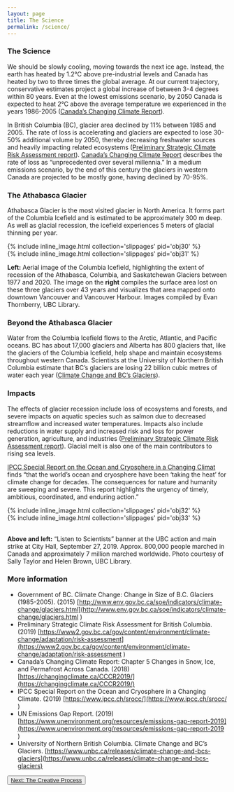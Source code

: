 ```yaml
---
layout: page
title: The Science
permalink: /science/
---
```


### The Science

We should be slowly cooling, moving towards the next ice age. Instead, the earth has heated by 1.2°C above pre-industrial levels and Canada has heated by two to three times the global average. At our current trajectory, conservative estimates project a global increase of between 3-4 degrees within 80 years. Even at the lowest emissions scenario, by 2050 Canada is expected to heat 2°C above the average temperature we experienced in the years 1986-2005 ([Canada’s Changing Climate Report](https://changingclimate.ca/CCCR2019/)).

In British Columbia (BC), glacier area declined by 11% between 1985 and 2005. The rate of loss is accelerating and glaciers are expected to lose 30-50% additional volume by 2050, thereby decreasing freshwater sources and heavily impacting related ecosystems ([Preliminary Strategic Climate Risk Assessment report](https://www2.gov.bc.ca/gov/content/environment/climate-change/adaptation/risk-assessment)). [Canada’s Changing Climate Report](https://changingclimate.ca/CCCR2019/) describes the rate of loss as “unprecedented over several millennia.” In a medium emissions scenario, by the end of this century the glaciers in western Canada are projected to be mostly gone, having declined by 70-95%.

### The Athabasca Glacier
Athabasca Glacier is the most visited glacier in North America. It forms part of the Columbia Icefield and is estimated to be approximately 300 m deep. As well as glacial recession, the icefield experiences 5 meters of glacial thinning per year.

<div class="container">
<div class="inline-image-reference">
  <div class="row">
    <div class="col-sm">
    {% include inline_image.html collection='slippages' pid='obj30' %}
    </div>
    <div class="col-sm">
    {% include inline_image.html collection='slippages' pid='obj31' %}
    </div>
  </div>  
    <div class="row"><p class="image-caption"><b>Left:</b> Aerial image of the Columbia Icefield, highlighting the extent of recession of the Athabasca, Columbia, and Saskatchewan Glaciers between 1977 and 2020. The image on the <b>right</b> compiles the surface area lost on these three glaciers over 43 years and visualizes that area mapped onto downtown Vancouver and Vancouver Harbour. Images compiled by Evan Thornberry, UBC Library. </p></div>
</div>
</div>

### Beyond the Athabasca Glacier
Water from the Columbia Icefield flows to the Arctic, Atlantic, and Pacific oceans. BC has about 17,000 glaciers and Alberta has 800 glaciers that, like the glaciers of the Columbia Icefield, help shape and maintain ecosystems throughout western Canada. Scientists at the University of Northern British Columbia estimate that BC’s glaciers are losing 22 billion cubic metres of water each year ([Climate Change and BC’s Glaciers](https://www.unbc.ca/releases/climate-change-and-bcs-glaciers)).

### Impacts
The effects of glacier recession include loss of ecosystems and forests, and severe impacts on aquatic species such as salmon due to decreased streamflow and increased water temperatures. Impacts also include reductions in water supply and increased risk and loss for power generation, agriculture, and industries ([Preliminary Strategic Climate Risk Assessment report](https://www2.gov.bc.ca/gov/content/environment/climate-change/adaptation/risk-assessment)). Glacial melt is also one of the main contributors to rising sea levels.

[IPCC Special Report on the Ocean and Cryosphere in a Changing Climat](https://www.ipcc.ch/srocc/) finds “that the world’s ocean and cryosphere have been ‘taking the heat’ for climate change for decades. The consequences for nature and humanity are sweeping and severe. This report highlights the urgency of timely, ambitious, coordinated, and enduring action.”

<div class="container">
<div class="inline-image-reference">
  <div class="row row align-items-center">
    <div class="col-sm">
    {% include inline_image.html collection='slippages' pid='obj32' %}
    </div>
    <div class="col-sm">
    {% include inline_image.html collection='slippages' pid='obj33' %}
    <br /><br />
    <p class="image-caption"><b>Above and left:</b> “Listen to Scientists” banner at the UBC action and main strike at City Hall, September 27, 2019. Approx. 800,000 people marched in Canada and approximately 7 million marched worldwide. Photo courtesy of Sally Taylor and Helen Brown, UBC Library.</p>
    </div>
  </div>  
</div>
</div>

### More information
* Government of BC. Climate Change: Change in Size of B.C. Glaciers (1985-2005). (2015) [http://www.env.gov.bc.ca/soe/indicators/climate-change/glaciers.html](http://www.env.gov.bc.ca/soe/indicators/climate-change/glaciers.html )
* Preliminary Strategic Climate Risk Assessment for British Columbia. (2019)  [https://www2.gov.bc.ca/gov/content/environment/climate-change/adaptation/risk-assessment](https://www2.gov.bc.ca/gov/content/environment/climate-change/adaptation/risk-assessment )
* Canada’s Changing Climate Report: Chapter 5 Changes in Snow, Ice, and Permafrost Across Canada. (2018) [https://changingclimate.ca/CCCR2019/](https://changingclimate.ca/CCCR2019/)
* IPCC Special Report on the Ocean and Cryosphere in a Changing Climate. (2019) [https://www.ipcc.ch/srocc/](https://www.ipcc.ch/srocc/ )
* UN Emissions Gap Report. (2019) [https://www.unenvironment.org/resources/emissions-gap-report-2019](https://www.unenvironment.org/resources/emissions-gap-report-2019 )
* University of Northern British Columbia. Climate Change and BC’s Glaciers. [https://www.unbc.ca/releases/climate-change-and-bcs-glaciers](https://www.unbc.ca/releases/climate-change-and-bcs-glaciers)

<button type="button" class="btn btn-light">[Next: The Creative Process](https://ubc-ds.github.io/slippages/process)</button>
